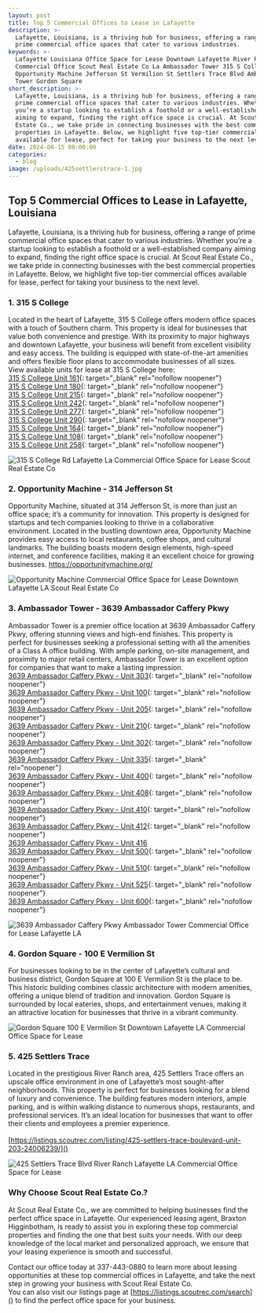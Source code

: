 ```yaml
---
layout: post
title: Top 5 Commercial Offices to Lease in Lafayette
description: >-
  Lafayette, Louisiana, is a thriving hub for business, offering a range of
  prime commercial office spaces that cater to various industries. 
keywords: >-
  Lafayette Louisiana Office Space for Lease Downtown Lafayette River Ranch
  Commercial Office Scout Real Estate Co La Ambassador Tower 315 S College
  Opportunity Machine Jefferson St Vermilion St Settlers Trace Blvd Ambassador
  Tower Gordon Square
short_description: >-
  Lafayette, Louisiana, is a thriving hub for business, offering a range of
  prime commercial office spaces that cater to various industries. Whether
  you’re a startup looking to establish a foothold or a well-established company
  aiming to expand, finding the right office space is crucial. At Scout Real
  Estate Co., we take pride in connecting businesses with the best commercial
  properties in Lafayette. Below, we highlight five top-tier commercial offices
  available for lease, perfect for taking your business to the next level.
date: 2024-08-15 08:00:00
categories:
  - blog
image: /uploads/425settlerstrace-1.jpg
---
```

## **Top 5 Commercial Offices to Lease in Lafayette, Louisiana**

Lafayette, Louisiana, is a thriving hub for business, offering a range of prime commercial office spaces that cater to various industries. Whether you’re a startup looking to establish a foothold or a well-established company aiming to expand, finding the right office space is crucial. At Scout Real Estate Co., we take pride in connecting businesses with the best commercial properties in Lafayette. Below, we highlight five top-tier commercial offices available for lease, perfect for taking your business to the next level.

### 1\. 315 S College

Located in the heart of Lafayette, 315 S College offers modern office spaces with a touch of Southern charm. This property is ideal for businesses that value both convenience and prestige. With its proximity to major highways and downtown Lafayette, your business will benefit from excellent visibility and easy access. The building is equipped with state-of-the-art amenities and offers flexible floor plans to accommodate businesses of all sizes. <br>View available units for lease at 315 S College here:<br>[<u>315 S College Unit 161</u>](https://listings.scoutrec.com/listing/315-s-college-road-unit-161-23006484/ "Unit 161"){: target="_blank" rel="nofollow noopener"}<u><br /></u>[<u>315 S College Unit 180</u>](https://listings.scoutrec.com/listing/315-s-college-road-unit-180-23006486/ "Unit 180"){: target="_blank" rel="nofollow noopener"}<u><br /></u>[<u>315 S College Unit 215</u>](https://listings.scoutrec.com/listing/315-s-college-road-unit-215-23006494/ "Unit 215"){: target="_blank" rel="nofollow noopener"}<u><br /></u>[<u>315 S College Unit 242</u>](https://listings.scoutrec.com/listing/315-s-college-road-unit-242-23007460/ "Unit 242"){: target="_blank" rel="nofollow noopener"}<u><br /></u>[<u>315 S College Unit 277</u>](https://listings.scoutrec.com/listing/315-s-college-road-unit-277-23007461/ "Unit 277"){: target="_blank" rel="nofollow noopener"}<u><br /></u>[<u>315 S College Unit 290</u>](https://listings.scoutrec.com/listing/315-s-college-road-unit-290-23009746/ "Unit 290"){: target="_blank" rel="nofollow noopener"}<u><br /></u>[<u>315 S College Unit 164</u>](https://listings.scoutrec.com/listing/315-s-college-road-unit-164-23010053/ "Unit 164"){: target="_blank" rel="nofollow noopener"}<u><br /></u>[<u>315 S College Unit 108</u>](https://listings.scoutrec.com/listing/315-s-college-road-unit-108-24000252/ "Unit 108"){: target="_blank" rel="nofollow noopener"}<u><br /></u>[<u>315 S College Unit 258</u>](https://listings.scoutrec.com/listing/315-s-college-road-unit-258-24000261/ "Unit 258"){: target="_blank" rel="nofollow noopener"}

![315 S College Rd Lafayette La Commercial Office Space for Lease Scout Real Estate Co](/uploads/screenshot-2024-02-09-at-1-45-06-pm.png "315 S College Lafayette La")

### 2\. Opportunity Machine - 314 Jefferson St

Opportunity Machine, situated at 314 Jefferson St, is more than just an office space; it’s a community for innovation. This property is designed for startups and tech companies looking to thrive in a collaborative environment. Located in the bustling downtown area, Opportunity Machine provides easy access to local restaurants, coffee shops, and cultural landmarks. The building boasts modern design elements, high-speed internet, and conference facilities, making it an excellent choice for growing businesses. [<u>https://opportunitymachine.org/</u>]()

![Opportunity Machine Commercial Office Space for Lease Downtown Lafayette LA Scout Real Estate Co](/uploads/screenshot-2024-08-15-at-12-49-55-pm.png)

### 3\. Ambassador Tower - 3639 Ambassador Caffery Pkwy

Ambassador Tower is a premier office location at 3639 Ambassador Caffery Pkwy, offering stunning views and high-end finishes. This property is perfect for businesses seeking a professional setting with all the amenities of a Class A office building. With ample parking, on-site management, and proximity to major retail centers, Ambassador Tower is an excellent option for companies that want to make a lasting impression.<br>[<u>3639 Ambassador Caffery Pkwy - Unit 303</u>](https://listings.scoutrec.com/listing/3639-ambassador-caffery-parkway-unit-303-24007032/ "Unit 303"){: target="_blank" rel="nofollow noopener"}<u><br /></u>[<u>3639 Ambassador Caffery Pkwy - Unit 100</u>](https://listings.scoutrec.com/listing/3639-ambassador-caffery-parkway-unit-100-24007345/ "Unit 100"){: target="_blank" rel="nofollow noopener"}<u><br /></u>[<u>3639 Ambassador Caffery Pkwy - Unit 205</u>](https://listings.scoutrec.com/listing/3639-ambassador-caffery-parkway-unit-205-24007346/ "Unit 205"){: target="_blank" rel="nofollow noopener"}<u><br /></u>[<u>3639 Ambassador Caffery Pkwy - Unit 210</u>](https://listings.scoutrec.com/listing/3639-ambassador-caffery-parkway-unit-210-24007347/ "Unit 210"){: target="_blank" rel="nofollow noopener"}<u><br /></u>[<u>3639 Ambassador Caffery Pkwy - Unit 302</u>](https://listings.scoutrec.com/listing/3639-ambassador-caffery-parkway-unit-302-24007348/ "Unit 302"){: target="_blank" rel="nofollow noopener"}<u><br /></u>[<u>3639 Ambassador Caffery Pkwy - Unit 335</u>](https://listings.scoutrec.com/listing/3639-ambassador-caffery-parkway-unit-335-24007349/ "Unit 335"){: target="_blank" rel="noopener"}<u><br /></u>[<u>3639 Ambassador Caffery Pkwy - Unit 400</u>](https://listings.scoutrec.com/listing/3639-ambassador-caffery-parkway-unit-400-24007350/ "Unit 400"){: target="_blank" rel="nofollow noopener"}<u><br /></u>[<u>3639 Ambassador Caffery Pkwy - Unit 408</u>](https://listings.scoutrec.com/listing/3639-ambassador-caffery-parkway-unit-408-24007351/ "Unit 408"){: target="_blank" rel="nofollow noopener"}<u><br /></u>[<u>3639 Ambassador Caffery Pkwy - Unit 410</u>](https://listings.scoutrec.com/listing/3639-ambassador-caffery-parkway-unit-410-24007352/ "Unit 410"){: target="_blank" rel="nofollow noopener"}<u><br /></u>[<u>3639 Ambassador Caffery Pkwy - Unit 412</u>](https://listings.scoutrec.com/listing/3639-ambassador-caffery-parkway-unit-412-24007353/ "Unit 412"){: target="_blank" rel="nofollow noopener"}<u><br /></u>[<u>3639 Ambassador Caffery Pkwy - Unit 416</u>](https://listings.scoutrec.com/listing/3639-ambassador-caffery-parkway-unit-416-24007354/ "Unit 416")<u><br /></u>[<u>3639 Ambassador Caffery Pkwy - Unit 500</u>](https://listings.scoutrec.com/listing/3639-ambassador-caffery-parkway-unit-500-24007355/ "Unit 500"){: target="_blank" rel="nofollow noopener"}<u><br /></u>[<u>3639 Ambassador Caffery Pkwy - Unit 510</u>](https://listings.scoutrec.com/listing/3639-ambassador-caffery-parkway-unit-510-24007356/ "Unit 510"){: target="_blank" rel="nofollow noopener"}<u><br /></u>[<u>3639 Ambassador Caffery Pkwy - Unit 525</u>](https://listings.scoutrec.com/listing/3639-ambassador-caffery-parkway-unit-525-24007357/ "Unit 525"){: target="_blank" rel="nofollow noopener"}<u><br /></u>[<u>3639 Ambassador Caffery Pkwy - Unit 600</u>](https://listings.scoutrec.com/listing/3639-ambassador-caffery-parkway-unit-600-24007358/ "Unit 600"){: target="_blank" rel="nofollow noopener"}

![3639 Ambassador Caffery Pkwy Ambassador Tower Commercial Office for Lease Lafayette LA](/uploads/1-main-photo-1.jpg "3639 Ambassador Caffery Pkwy")

### 4\. Gordon Square - 100 E Vermilion St

For businesses looking to be in the center of Lafayette’s cultural and business district, Gordon Square at 100 E Vermilion St is the place to be. This historic building combines classic architecture with modern amenities, offering a unique blend of tradition and innovation. Gordon Square is surrounded by local eateries, shops, and entertainment venues, making it an attractive location for businesses that thrive in a vibrant community.

![Gordon Square 100 E Vermilion St Downtown Lafayette LA Commercial Office Space for Lease](/uploads/gordon-square.jpg "Gordon Square - 100 E Vermilion St")

### 5\. 425 Settlers Trace

Located in the prestigious River Ranch area, 425 Settlers Trace offers an upscale office environment in one of Lafayette’s most sought-after neighborhoods. This property is perfect for businesses looking for a blend of luxury and convenience. The building features modern interiors, ample parking, and is within walking distance to numerous shops, restaurants, and professional services. It’s an ideal location for businesses that want to offer their clients and employees a premier experience.<br><br>[https://listings.scoutrec.com/listing/425-settlers-trace-boulevard-unit-203-24006239/]()

![425 Settlers Trace Blvd River Ranch Lafayette LA Commercial Office Space for Lease](/uploads/425settlerstrace-1.jpg "425 Settlers Trace Blvd")

### Why Choose Scout Real Estate Co.?

At Scout Real Estate Co., we are committed to helping businesses find the perfect office space in Lafayette. Our experienced leasing agent, Braxton Higginbotham, is ready to assist you in exploring these top commercial properties and finding the one that best suits your needs. With our deep knowledge of the local market and personalized approach, we ensure that your leasing experience is smooth and successful.

Contact our office today at 337-443-0880 to learn more about leasing opportunities at these top commercial offices in Lafayette, and take the next step in growing your business with Scout Real Estate Co.<br>You can also visit our listings page at [https://listings.scoutrec.com/search]() to find the perfect office space for your business.